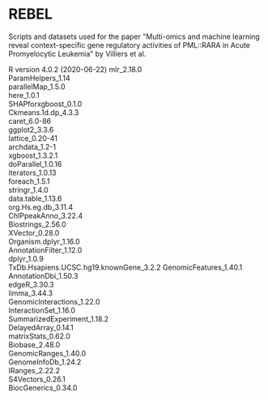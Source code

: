 # REBEL
Scripts and datasets used for the paper "Multi-omics and machine learning reveal context-specific gene regulatory activities of PML::RARA in Acute Promyelocytic Leukemia" by Villiers et al.

R version 4.0.2 (2020-06-22)
mlr_2.18.0                             
ParamHelpers_1.14                     
parallelMap_1.5.0                     
here_1.0.1                            
SHAPforxgboost_0.1.0                  
Ckmeans.1d.dp_4.3.3                   
caret_6.0-86                          
ggplot2_3.3.6                         
lattice_0.20-41                       
archdata_1.2-1                        
xgboost_1.3.2.1                       
doParallel_1.0.16                     
iterators_1.0.13                      
foreach_1.5.1                          
stringr_1.4.0                         
data.table_1.13.6                     
org.Hs.eg.db_3.11.4                   
ChIPpeakAnno_3.22.4                   
Biostrings_2.56.0                     
XVector_0.28.0                        
Organism.dplyr_1.16.0                 
AnnotationFilter_1.12.0               
dplyr_1.0.9                           
TxDb.Hsapiens.UCSC.hg19.knownGene_3.2.2
GenomicFeatures_1.40.1                
AnnotationDbi_1.50.3                  
edgeR_3.30.3                          
limma_3.44.3                          
GenomicInteractions_1.22.0            
InteractionSet_1.16.0                 
SummarizedExperiment_1.18.2           
DelayedArray_0.14.1                   
matrixStats_0.62.0                    
Biobase_2.48.0                        
GenomicRanges_1.40.0                  
GenomeInfoDb_1.24.2                   
IRanges_2.22.2                        
S4Vectors_0.26.1                      
BiocGenerics_0.34.0
